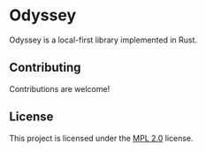 # Odyssey

Odyssey is a local-first library implemented in Rust.

## Contributing

Contributions are welcome!

## License

This project is licensed under the [MPL 2.0](/LICENSE) license.
